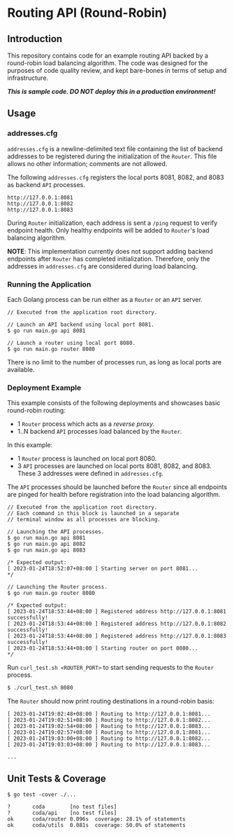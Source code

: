 # Routing API (Round-Robin)

## Introduction

This repository contains code for an example routing API backed by a round-robin load balancing algorithm. The code was designed for the purposes of code quality review, and kept bare-bones in terms of setup and infrastructure.

_**This is sample code. DO NOT deploy this in a production environment!**_

## Usage

### addresses.cfg

`addresses.cfg` is a newline-delimited text file containing the list of backend addresses to be registered during the initialization of the `Router`. This file allows no other information; comments are not allowed.

The following `addresses.cfg` registers the local ports 8081, 8082, and 8083 as backend `API` processes.
```
http://127.0.0.1:8081
http://127.0.0.1:8082
http://127.0.0.1:8083
```

During `Router` initialization, each address is sent a `/ping` request to verify endpoint health. Only healthy endpoints will be added to `Router`'s load balancing algorithm.

**NOTE**: This implementation currently does not support adding backend endpoints after `Router` has completed initialization. Therefore, only the addresses in `addresses.cfg` are considered during load balancing.

### Running the Application

Each Golang process can be run either as a `Router` or an `API` server.

```golang
// Executed from the application root directory.

// Launch an API backend using local port 8081.
$ go run main.go api 8081

// Launch a router using local port 8080.
$ go run main.go router 8080
```

There is no limit to the number of processes run, as long as local ports are available.

### Deployment Example

This example consists of the following deployments and showcases basic round-robin routing:
- 1 `Router` process which acts as a _reverse proxy_.
- 1..N backend `API` processes load balanced by the `Router`.

In this example: 
- 1 `Router` process is launched on local port 8080.
- 3 `API` processes are launched on local ports 8081, 8082, and 8083. These 3 addresses were defined in `addresses.cfg`.

The `API` processes should be launched before the `Router` since all endpoints are pinged for health before registration into the load balancing algorithm.

```golang
// Executed from the application root directory.
// Each command in this block is launched in a separate
// terminal window as all processes are blocking.

// Launching the API processes.
$ go run main.go api 8081
$ go run main.go api 8082
$ go run main.go api 8083

/* Expected output:
[ 2023-01-24T18:52:07+08:00 ] Starting server on port 8081...
*/

// Launching the Router process.
$ go run main.go router 8080

/* Expected output:
[ 2023-01-24T18:53:44+08:00 ] Registered address http://127.0.0.1:8081 successfully!
[ 2023-01-24T18:53:44+08:00 ] Registered address http://127.0.0.1:8082 successfully!
[ 2023-01-24T18:53:44+08:00 ] Registered address http://127.0.0.1:8083 successfully!
[ 2023-01-24T18:53:44+08:00 ] Starting router on port 8080...
*/
```

Run `curl_test.sh <ROUTER_PORT>` to start sending requests to the `Router` process.

```bash
$ ./curl_test.sh 8080
```

The `Router` should now print routing destinations in a round-robin basis:
```
[ 2023-01-24T19:02:48+08:00 ] Routing to http://127.0.0.1:8081...
[ 2023-01-24T19:02:51+08:00 ] Routing to http://127.0.0.1:8082...
[ 2023-01-24T19:02:54+08:00 ] Routing to http://127.0.0.1:8083...
[ 2023-01-24T19:02:57+08:00 ] Routing to http://127.0.0.1:8081...
[ 2023-01-24T19:03:00+08:00 ] Routing to http://127.0.0.1:8082...
[ 2023-01-24T19:03:03+08:00 ] Routing to http://127.0.0.1:8083...

...
```

## Unit Tests & Coverage

```golang
$ go test -cover ./...

?   	coda		[no test files]
?   	coda/api	[no test files]
ok  	coda/router	0.096s	coverage: 28.1% of statements
ok  	coda/utils	0.081s	coverage: 50.0% of statements
```

